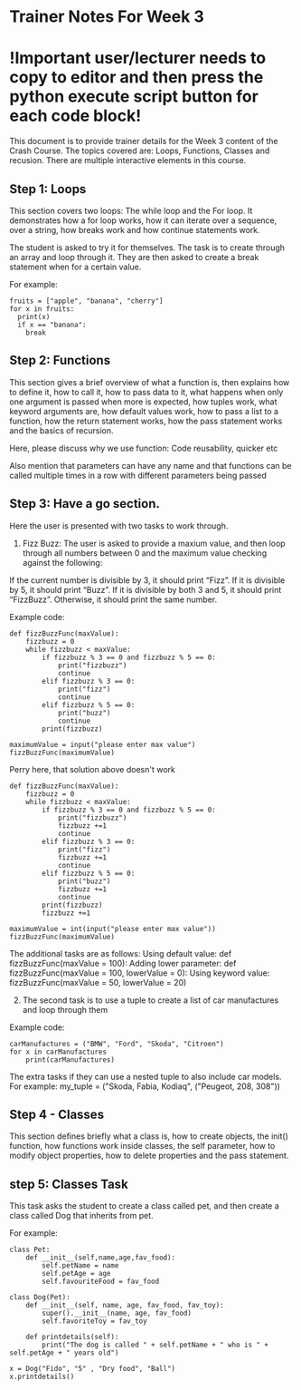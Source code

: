 # Trainer Notes For Week 3

# !Important user/lecturer needs to copy to editor and then press the python execute script button for each code block!


This document is to provide trainer details for the Week 3 content of the Crash Course. The topics covered are: Loops, Functions, Classes and recusion. There are multiple interactive elements in this course.

## Step 1: Loops
This section covers two loops: The while loop and the For loop. It demonstrates how a for loop works, how it can iterate over a sequence, over a string, how breaks work and how continue statements work.

The student is asked to try it for themselves. The task is to create through an array and loop through it. They are then asked to create a break statement when for a certain value. 

For example:

```
fruits = ["apple", "banana", "cherry"]
for x in fruits:
  print(x)
  if x == "banana":
    break
```

## Step 2: Functions
This section gives a brief overview of what a function is, then explains how to define it, how to call it, how to pass data to it, what happens when only one argument is passed when more is expected, how tuples work, what keyword arguments are, how default values work, how to pass a list to a function, how the return statement works, how the pass statement works and the basics of recursion.

Here, please discuss why we use function: Code reusability, quicker etc

Also mention that parameters can have any name and that functions can be called multiple times in a row with different parameters being passed

## Step 3: Have a go section.
Here the user is presented with two tasks to work through.

1. Fizz Buzz: The user is asked to provide a maxium value, and then loop through all numbers between 0 and the maximum value checking against the following:

If the current number is divisible by 3, it should print “Fizz”.
If it is divisible by 5, it should print “Buzz”.
If it is divisible by both 3 and 5, it should print “FizzBuzz”.
Otherwise, it should print the same number.

Example code:

```
def fizzBuzzFunc(maxValue):
    fizzbuzz = 0
    while fizzbuzz < maxValue:
        if fizzbuzz % 3 == 0 and fizzbuzz % 5 == 0:
            print("fizzbuzz")
            continue
        elif fizzbuzz % 3 == 0:
            print("fizz")
            continue
        elif fizzbuzz % 5 == 0:
            print("buzz")
            continue
        print(fizzbuzz)

maximumValue = input("please enter max value")
fizzBuzzFunc(maximumValue)
```

Perry here, that solution above doesn't work

```
def fizzBuzzFunc(maxValue):
    fizzbuzz = 0
    while fizzbuzz < maxValue:
        if fizzbuzz % 3 == 0 and fizzbuzz % 5 == 0:
            print("fizzbuzz")
            fizzbuzz +=1
            continue
        elif fizzbuzz % 3 == 0:
            print("fizz")
            fizzbuzz +=1
            continue
        elif fizzbuzz % 5 == 0:
            print("buzz")
            fizzbuzz +=1
            continue
        print(fizzbuzz)
        fizzbuzz +=1
        
maximumValue = int(input("please enter max value"))
fizzBuzzFunc(maximumValue)
```

The additional tasks are as follows:
Using default value: def fizzBuzzFunc(maxValue = 100):
Adding lower parameter: def fizzBuzzFunc(maxValue = 100, lowerValue = 0):
Using keyword value: fizzBuzzFunc(maxValue = 50, lowerValue = 20)

2. The second task is to use a tuple to create a list of car manufactures and loop through them 

Example code:

```
carManufactures = ("BMW", "Ford", "Skoda", "Citroen")
for x in carManufactures
    print(carManufactures)
```

The extra tasks if they can use a nested tuple to also include car models. For example: 
my_tuple = ("Skoda, Fabia, Kodiaq", ("Peugeot, 208, 308"))

## Step 4 - Classes
This section defines briefly what a class is, how to create objects, the init() function, how functions work inside classes, the self parameter, how to modify object properties, how to delete properties and the pass statement.

## step 5: Classes Task

This task asks the student to create a class called pet, and then create a class called Dog that inherits from pet. 

For example:

```
class Pet:
    def __init__(self,name,age,fav_food):
        self.petName = name
        self.petAge = age
        self.favouriteFood = fav_food
        
class Dog(Pet):
    def __init__(self, name, age, fav_food, fav_toy):
        super().__init__(name, age, fav_food)
        self.favoriteToy = fav_toy
        
    def printdetails(self):
        print("The dog is called " + self.petName + " who is " + self.petAge + " years old")
    
x = Dog("Fido", "5" , "Dry food", "Ball")
x.printdetails()
```




